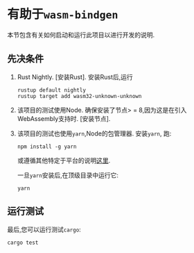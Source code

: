
# 有助于`wasm-bindgen`

本节包含有关如何启动和运行此项目以进行开发的说明. 

## 先决条件

1.  Rust Nightly. [安装Rust]. 安装Rust后,运行

    ```shell
    rustup default nightly
    rustup target add wasm32-unknown-unknown
    ```

[install rust]: https://www.rust-lang.org/en-US/install.html

2.  该项目的测试使用Node. 确保安装了节点> = 8,因为这是在引入WebAssembly支持时. [安装节点]. 

[install node]: https://nodejs.org/en/

3.  该项目的测试也使用`yarn`,Node的包管理器. 安装`yarn`, 跑: 

    ```shell
    npm install -g yarn
    ```

    或遵循其他特定于平台的说明[这里](https://yarnpkg.com/en/docs/install). 

    一旦`yarn`安装后,在顶级目录中运行它: 

    ```shell
    yarn
    ```

## 运行测试

最后,您可以运行测试`cargo`: 

```shell
cargo test
```
